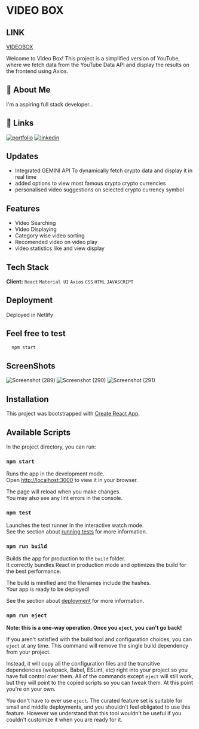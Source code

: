 
# VIDEO BOX
## LINK
[VIDEOBOX](https://video-box-5msi.vercel.app/)

Welcome to Video Box! This project is a simplified version of YouTube, where we fetch data from the YouTube Data API and display the results on the frontend using Axios.


## 🚀 About Me
I'm a aspiring  full stack developer...

## 🔗 Links
[![portfolio](https://img.shields.io/badge/my_portfolio-000?style=for-the-badge&logo=ko-fi&logoColor=white)](https://mrinalspersonalportfolio.netlify.app//)
[![linkedin](https://img.shields.io/badge/linkedin-0A66C2?style=for-the-badge&logo=linkedin&logoColor=white)](https://www.linkedin.com/in/mrinal-singha-754b57249/)

## Updates
- Integrated GEMINI API To dynamically fetch crypto data and display it in real time
- added options to view most famous crypto crypto currencies
- personalised video suggestions on selected crypto currency symbol


## Features

- Video Searching
- Video Displaying 
- Category wise video sorting
- Recomended video on video play
- video statistics like and view display 


## Tech Stack

**Client:**
`React`
`Material UI`
`Axios`
`CSS`
`HTML`
`JAVASCRIPT`




## Deployment

Deployed in Netlify


## Feel free to test
```bash
  npm start
```

## ScreenShots

![Screenshot (289)](https://github.com/user-attachments/assets/8c09d9c2-fa8b-4d1d-b917-925b4564d25a)
![Screenshot (290)](https://github.com/user-attachments/assets/7d3adc74-db59-4e18-84b4-bad86763afbc)
![Screenshot (291)](https://github.com/user-attachments/assets/a3990eff-6ae3-4552-b907-1f1999b53acb)






## Installation

This project was bootstrapped with [Create React App](https://github.com/facebook/create-react-app).

## Available Scripts

In the project directory, you can run:

### `npm start`

Runs the app in the development mode.\
Open [http://localhost:3000](http://localhost:3000) to view it in your browser.

The page will reload when you make changes.\
You may also see any lint errors in the console.

### `npm test`

Launches the test runner in the interactive watch mode.\
See the section about [running tests](https://facebook.github.io/create-react-app/docs/running-tests) for more information.

### `npm run build`

Builds the app for production to the `build` folder.\
It correctly bundles React in production mode and optimizes the build for the best performance.

The build is minified and the filenames include the hashes.\
Your app is ready to be deployed!

See the section about [deployment](https://facebook.github.io/create-react-app/docs/deployment) for more information.

### `npm run eject`

**Note: this is a one-way operation. Once you `eject`, you can't go back!**

If you aren't satisfied with the build tool and configuration choices, you can `eject` at any time. This command will remove the single build dependency from your project.

Instead, it will copy all the configuration files and the transitive dependencies (webpack, Babel, ESLint, etc) right into your project so you have full control over them. All of the commands except `eject` will still work, but they will point to the copied scripts so you can tweak them. At this point you're on your own.

You don't have to ever use `eject`. The curated feature set is suitable for small and middle deployments, and you shouldn't feel obligated to use this feature. However we understand that this tool wouldn't be useful if you couldn't customize it when you are ready for it.
